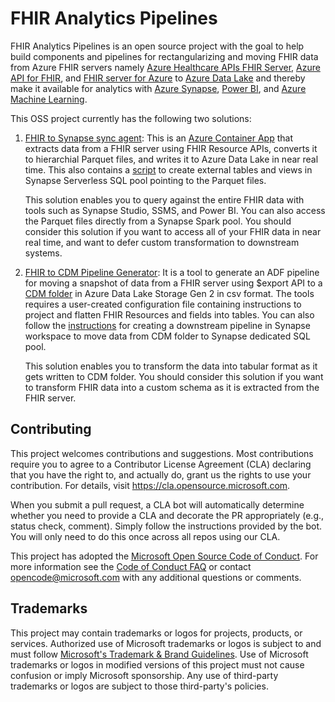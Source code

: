 # FHIR Analytics Pipelines

 FHIR Analytics Pipelines is an open source project with the goal to help build components and pipelines for rectangularizing and moving FHIR data from Azure FHIR servers namely [Azure Healthcare APIs FHIR Server](https://docs.microsoft.com/en-us/azure/healthcare-apis/), [Azure API for FHIR](https://azure.microsoft.com/en-us/services/azure-api-for-fhir/), and [FHIR server for Azure](https://github.com/microsoft/fhir-server) to [Azure Data Lake](https://azure.microsoft.com/en-us/solutions/data-lake/) and thereby make it available for analytics with [Azure Synapse](https://azure.microsoft.com/en-us/services/synapse-analytics/), [Power BI](https://powerbi.microsoft.com/en-us/), and [Azure Machine Learning](https://azure.microsoft.com/en-us/services/machine-learning/).

This OSS project currently has the following two solutions:

1. [FHIR to Synapse sync agent](FhirToDataLake/docs/Deploy-FhirToDatalake.md): This is an [Azure Container App](https://learn.microsoft.com/en-us/azure/container-apps/?ocid=AID3042118) that extracts data from a FHIR server using FHIR Resource APIs, converts it to hierarchial Parquet files, and writes it to Azure Data Lake in near real time. This also contains a [script](FhirToDataLake/scripts/Set-SynapseEnvironment.ps1) to create external tables and views in Synapse Serverless SQL pool pointing to the Parquet files.

    This solution enables you to query against the entire FHIR data with tools such as Synapse Studio, SSMS, and Power BI. You can also access the Parquet files directly from a Synapse Spark pool. You should consider this solution if you want to access all of your FHIR data in near real time, and want to defer custom transformation to downstream systems.

1. [FHIR to CDM Pipeline Generator](FhirToCdm/docs/fhir-to-cdm.md): It is a tool to generate an ADF pipeline for moving a snapshot of data from a FHIR server using $export API to a [CDM folder](https://docs.microsoft.com/en-us/common-data-model/data-lake) in Azure Data Lake Storage Gen 2 in csv format. The tools requires a user-created configuration file containing instructions to project and flatten FHIR Resources and fields into tables. You can also follow the [instructions](FhirToCdm/docs/cdm-to-synapse.md) for creating a downstream pipeline in Synapse workspace to move data from CDM folder to Synapse dedicated SQL pool.

    This solution enables you to transform the data into tabular format as it gets written to CDM folder. You should consider this solution if you want to transform FHIR data into a custom schema as it is extracted from the FHIR server.

## Contributing

This project welcomes contributions and suggestions.  Most contributions require you to agree to a
Contributor License Agreement (CLA) declaring that you have the right to, and actually do, grant us
the rights to use your contribution. For details, visit https://cla.opensource.microsoft.com.

When you submit a pull request, a CLA bot will automatically determine whether you need to provide
a CLA and decorate the PR appropriately (e.g., status check, comment). Simply follow the instructions
provided by the bot. You will only need to do this once across all repos using our CLA.

This project has adopted the [Microsoft Open Source Code of Conduct](https://opensource.microsoft.com/codeofconduct/).
For more information see the [Code of Conduct FAQ](https://opensource.microsoft.com/codeofconduct/faq/) or
contact [opencode@microsoft.com](mailto:opencode@microsoft.com) with any additional questions or comments.

## Trademarks

This project may contain trademarks or logos for projects, products, or services. Authorized use of Microsoft 
trademarks or logos is subject to and must follow 
[Microsoft's Trademark & Brand Guidelines](https://www.microsoft.com/en-us/legal/intellectualproperty/trademarks/usage/general).
Use of Microsoft trademarks or logos in modified versions of this project must not cause confusion or imply Microsoft sponsorship.
Any use of third-party trademarks or logos are subject to those third-party's policies.
